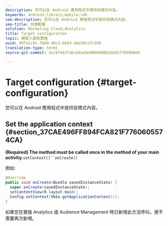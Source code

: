 ```yaml
---
description: 您可以在 Android 應用程式中提供目標式內容。
keywords: android;library;mobile;sdk
seo-description: 您可以在 Android 應用程式中提供目標式內容。
seo-title: 目標配置
solution: Marketing Cloud,Analytics
title: Target configuration
topic: 開發人員和實施
uuid: 09fe2c9c-7b60-49c3-bb9d-36a30ce7c350
translation-type: tm+mt
source-git-commit: 3cc97443fabcb9ae9e09b998801bbb57785960e0

---
```



# Target configuration {#target-configuration}

您可以在 Android 應用程式中提供目標式內容。

## Set the application context {#section_37CAE496FF894FCA821F7760605574CA}

**(Required) The  method must be called once in the  method of your main activity.**`setContext()``onCreate()`

例如:

```java
@Override 
public void onCreate(Bundle savedInstanceState) { 
  super.onCreate(savedInstanceState); 
  setContentView(R.layout.main); 
  Config.setContext(this.getApplicationContext()); 
}
```

如果您在實施 Analytics 或 Audience Management 時已新增此方法呼叫，便不需要再次新增。
